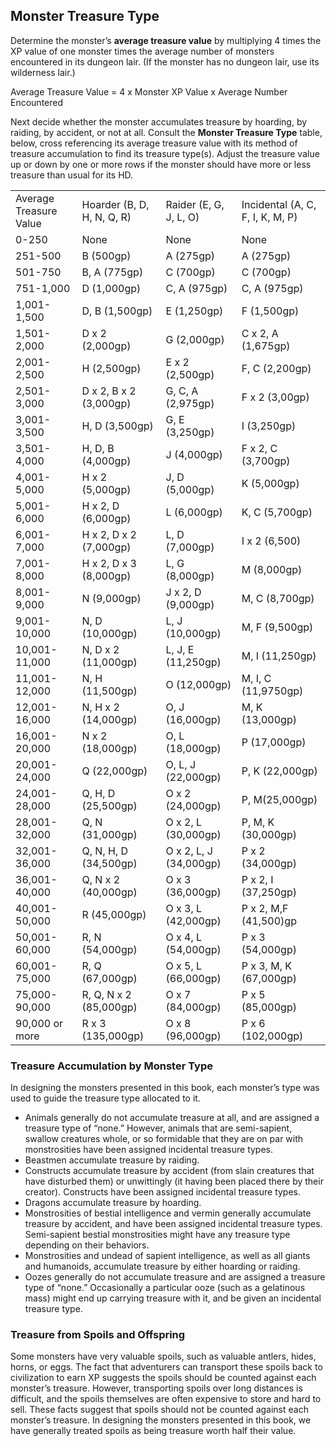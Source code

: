 ## Monster Treasure Type

Determine the monster’s **average treasure value** by multiplying 4 times the XP value of one monster times the average number of monsters encountered in its dungeon lair. (If the monster has no dungeon lair, use its wilderness lair.)

Average Treasure Value = 4 x Monster XP Value x Average Number Encountered

Next decide whether the monster accumulates treasure by hoarding, by raiding, by accident, or not at all. Consult the **Monster Treasure Type** table, below, cross referencing its average treasure value with its method of treasure accumulation to find its treasure type(s). Adjust the treasure value up or down by one or more rows if the monster should have more or less treasure than usual for its HD.

|  |  |  |  |
| --- | --- | --- | --- |
| Average  Treasure Value | Hoarder  (B, D, H, N, Q, R) | Raider  (E, G, J, L, O) | Incidental  (A, C, F, I, K, M, P) |
| 0-250 | None | None | None |
| 251-500 | B (500gp) | A (275gp) | A (275gp) |
| 501-750 | B, A (775gp) | C (700gp) | C (700gp) |
| 751-1,000 | D (1,000gp) | C, A (975gp) | C, A (975gp) |
| 1,001-1,500 | D, B (1,500gp) | E (1,250gp) | F (1,500gp) |
| 1,501-2,000 | D x 2 (2,000gp) | G (2,000gp) | C x 2, A (1,675gp) |
| 2,001-2,500 | H (2,500gp) | E x 2 (2,500gp) | F, C (2,200gp) |
| 2,501-3,000 | D x 2, B x 2 (3,000gp) | G, C, A (2,975gp) | F x 2 (3,00gp) |
| 3,001-3,500 | H, D (3,500gp) | G, E (3,250gp) | I (3,250gp) |
| 3,501-4,000 | H, D, B (4,000gp) | J (4,000gp) | F x 2, C (3,700gp) |
| 4,001-5,000 | H x 2 (5,000gp) | J, D (5,000gp) | K (5,000gp) |
| 5,001-6,000 | H x 2, D (6,000gp) | L (6,000gp) | K, C (5,700gp) |
| 6,001-7,000 | H x 2, D x 2 (7,000gp) | L, D (7,000gp) | I x 2 (6,500) |
| 7,001-8,000 | H x 2, D x 3 (8,000gp) | L, G (8,000gp) | M (8,000gp) |
| 8,001-9,000 | N (9,000gp) | J x 2, D (9,000gp) | M, C (8,700gp) |
| 9,001-10,000 | N, D (10,000gp) | L, J (10,000gp) | M, F (9,500gp) |
| 10,001-11,000 | N, D x 2 (11,000gp) | L, J, E (11,250gp) | M, I (11,250gp) |
| 11,001-12,000 | N, H (11,500gp) | O (12,000gp) | M, I, C (11,9750gp) |
| 12,001-16,000 | N, H x 2 (14,000gp) | O, J (16,000gp) | M, K (13,000gp) |
| 16,001-20,000 | N x 2 (18,000gp) | O, L (18,000gp) | P (17,000gp) |
| 20,001-24,000 | Q (22,000gp) | O, L, J (22,000gp) | P, K (22,000gp) |
| 24,001-28,000 | Q, H, D (25,500gp) | O x 2 (24,000gp) | P, M(25,000gp) |
| 28,001-32,000 | Q, N (31,000gp) | O x 2, L (30,000gp) | P, M, K (30,000gp) |
| 32,001-36,000 | Q, N, H, D (34,500gp) | O x 2, L, J (34,000gp) | P x 2 (34,000gp) |
| 36,001-40,000 | Q, N x 2 (40,000gp) | O x 3 (36,000gp) | P x 2, I (37,250gp) |
| 40,001-50,000 | R (45,000gp) | O x 3, L (42,000gp) | P x 2, M,F (41,500)gp |
| 50,001-60,000 | R, N (54,000gp) | O x 4, L (54,000gp) | P x 3 (54,000gp) |
| 60,001-75,000 | R, Q (67,000gp) | O x 5, L (66,000gp) | P x 3, M, K (67,000gp) |
| 75,000-90,000 | R, Q, N x 2 (85,000gp) | O x 7 (84,000gp) | P x 5 (85,000gp) |
| 90,000 or more | R x 3 (135,000gp) | O x 8 (96,000gp) | P x 6 (102,000gp) |

### Treasure Accumulation by Monster Type

In designing the monsters presented in this book, each monster’s type was used to guide the treasure type allocated to it.

* Animals generally do not accumulate treasure at all, and are assigned a treasure type of “none.” However, animals that are semi-sapient, swallow creatures whole, or so formidable that they are on par with monstrosities have been assigned incidental treasure types.
* Beastmen accumulate treasure by raiding.
* Constructs accumulate treasure by accident (from slain creatures that have disturbed them) or unwittingly (it having been placed there by their creator). Constructs have been assigned incidental treasure types.
* Dragons accumulate treasure by hoarding.
* Monstrosities of bestial intelligence and vermin generally accumulate treasure by accident, and have been assigned incidental treasure types. Semi-sapient bestial monstrosities might have any treasure type depending on their behaviors.
* Monstrosities and undead of sapient intelligence, as well as all giants and humanoids, accumulate treasure by either hoarding or raiding.
* Oozes generally do not accumulate treasure and are assigned a treasure type of “none.” Occasionally a particular ooze (such as a gelatinous mass) might end up carrying treasure with it, and be given an incidental treasure type.

### Treasure from Spoils and Offspring

Some monsters have very valuable spoils, such as valuable antlers, hides, horns, or eggs. The fact that adventurers can transport these spoils back to civilization to earn XP suggests the spoils should be counted against each monster’s treasure. However, transporting spoils over long distances is difficult, and the spoils themselves are often expensive to store and hard to sell. These facts suggest that spoils should not be counted against each monster’s treasure. In designing the monsters presented in this book, we have generally treated spoils as being treasure worth half their value.
